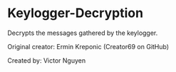 # Keylogger-Decryption

Decrypts the messages gathered by the keylogger.

Original creator: Ermin Kreponic (Creator69 on GitHub)

Created by: Victor Nguyen
